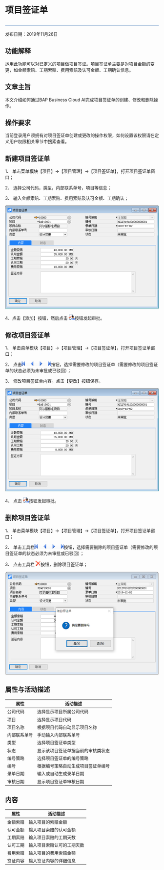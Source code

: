 # 项目签证单

![](工具栏图片/标题.png)

发布日期：2019年11月26日

## 功能解释

运用此功能可以对已定义的项目做项目签证。项目签证单主要是对项目金额的变更，如金额索赔、工期索赔、费用索赔及认可金额、工期确认信息。

## 文章主旨

本文介绍如何通过BAP Business Cloud AI完成项目签证单的创建、修改和删除操作。

## 操作要求

当前登录用户须拥有对项目签证单创建或更改的操作权限，如何设置该权限请在定义用户权限相关章节中搜索查看。

## 新建项目签证单

1、 单击菜单模块【项目】->【项目管理】->【项目签证单】，打开项目签证单窗口；

2、 选择公司代码，类型，内部联系单号，项目等信息；

3、 输入金额索赔、工期索赔、费用索赔及认可金额、工期确认；

![](项目管理图片/项目签证单1.png)

4、点击【添加】按钮，然后点击![](工具栏图片/审批.png)按钮发起审批。

## 修改项目签证单

1、 单击菜单模块【项目】->【项目管理】->【项目签证单】，打开项目签证单窗口；

2、 点击![](工具栏图片/浏览单据.png)按钮，选择需要修改的项目签证单（需要修改的项目签证单的状态必须为未审批或已驳回）；

3、 修改项目签证单内容。点击【更改】按钮保存。

![](项目管理图片/项目签证单2.png)

4、 点击![](工具栏图片/审批.png)按钮发起审批。

## 删除项目签证单

1、 单击菜单模块【项目】->【项目管理】->【项目签证单】，打开项目签证单窗口；

2、 单击工具栏![](工具栏图片/浏览单据.png)按钮，选择需要删除的项目签证单（需要修改的项目签证单的状态必须为未审批或已驳回）；

3、 点击工具栏![](工具栏图片/删除.png)按钮，删除项目签证单；

![](项目管理图片/项目签证单3.png)

## 属性与活动描述

| **属性**     | **活动描述**                       |
| ------------ | ---------------------------------- |
| 公司代码     | 选择显示项目所属公司代码           |
| 项目         | 选择显示项目代码                   |
| 项目名称     | 根据项目代码自动显示项目名称       |
| 内部联系单号 | 手动输入内部联系单号               |
| 类型         | 选择项目签证单类型                 |
| 状态         | 显示该项目签证单据当前的审核类状态 |
| 编号策略     | 选择项目签证单的编号策略           |
| 编号         | 根据编号策略自动生成项目签证单编号 |
| 录单日期     | 输入或自动生成录单日期             |
| 审核日期     | 显示项目签证单审核日期             |

## 内容

| **属性** | **活动描述**               |
| -------- | -------------------------- |
| 金额索赔 | 输入项目的索赔金额         |
| 认可金额 | 输入项目索赔的认可金额     |
| 工期索赔 | 输入项目索赔的工期天数     |
| 认可工期 | 输入项目索赔认可的工期天数 |
| 费用索赔 | 输入项目的费用索赔金额     |
| 签证内容 | 输入签证内容的详细信息     |
